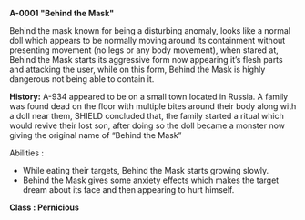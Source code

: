 **A-0001 "Behind the Mask"**

Behind the mask known for being a disturbing anomaly, looks like a normal doll which appears to be normally moving around its containment without presenting movement (no legs or any body movement), when stared at, Behind the Mask starts its aggressive form now appearing it’s flesh parts and attacking the user, while on this form, Behind the Mask is highly dangerous not being able to contain it.

**History:**
A-934 appeared to be on a small town located in Russia. A family was found dead on the floor with multiple bites around their body along with a doll near them, SHIELD concluded that, the family started a ritual which would revive their lost son, after doing so the doll became a monster now giving the original name of “Behind the Mask”

Abilities :
- While eating their targets, Behind the Mask starts growing slowly.
- Behind the Mask gives some anxiety effects which makes the target dream about its face and then appearing to hurt himself.

**Class :  Pernicious**
